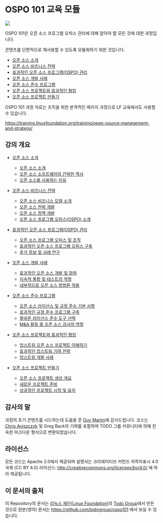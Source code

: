 # OSPO 101 교육 모듈

<img src="ospo101.svg">

OSPO 101은 오픈 소스 프로그램 오피스 관리에 대해 알아야 할 모든 것에 대한 과정입니다.

콘텐츠를 단편적으로 재사용할 수 있도록 모듈화하기 위한 것입니다.

* [오픈 소스 소개](module1/README.md)
* [오픈 소스 비즈니스 전략](module2/README.md)
* [효과적인 오픈 소스 프로그램(OSPO) 관리](module3/README.md)
* [오픈 소스 개발 사례](module4/README.md)
* [오픈 소스 준수 프로그램](module5/README.md)
* [오픈 소스 프로젝트와 효과적인 협업](module6/README.md)
* [오픈 소스 프로젝트 만들기](module7/README.md)

OSPO 101 과정 자료는 조직을 위한 본격적인 패키지 과정으로 LF 교육에서도 사용할 수 있습니다.

https://training.linuxfoundation.org/training/open-source-management-and-strategy/

## 강의 개요

* [오픈 소스 소개](module1/README.md)
  * [오픈 소스 소개](module1/README.md#섹션-오픈-소스-소개)
  * [오픈 소스 소프트웨어의 간략한 역사](module1/README.md#섹션-오픈-소스-소프트웨어의-짧은-역사)
  * [오픈 소스를 사용하는 이유](module1/README.md#섹션-오픈-소스를-사용하는-이유)

* [오픈 소스 비즈니스 전략](module2/README.md)
  * [오픈 소스 비즈니스 모델 소개](module2/README.md#섹션-오픈-소스-비즈니스-모델-소개)
  * [오픈 소스 전략 개발](module2/README.md#섹션-오픈-소스-전략-만들기)
  * [오픈 소스 정책 개발](module2/README.md#섹션-오픈-소스-정책-개발)
  * [오픈 소스 프로그램 오피스(OSPO) 소개](module2/README.md#섹션-오픈-소스-프로그램-오피스-소개)

* [효과적인 오픈 소스 프로그램(OSPO) 관리](module3/README.md)
  * [오픈 소스 프로그램 오피스 및 조직](module3/README.md#오픈-소스-프로그램-오피스ospo-및-조직)
  * [효과적인 오픈 소스 프로그램 오피스 구축](module3/README.md#효과적인-오픈-소스-프로그램-오피스-구축)
  * [추가 정보 및 사례 연구](module3/README.md#추가-정보-및-사례-연구)

* [오픈 소스 개발 사례](module4/README.md)
  * [효과적인 오픈 소스 개발 및 참여](module4/README.md#효과적인-오픈-소스-개발-및-참여)
  * [지속적 통합 및 테스트의 역할](module4/README.md#지속적인-통합-및-테스트의-역할)
  * [내부적으로 오픈 소스 방법론 적용](module4/README.md#내부적으로-오픈-소스-방법론-적용)

* [오픈 소스 준수 프로그램](module5/README.md)
  * [오픈 소스 라이선스 및 규정 준수 기본 사항](module5/README.md#오픈-소스-라이선스-및-규정-준수-기본-사항)
  * [효과적인 규정 준수 프로그램 구축](module5/README.md#섹션-효과적인-규정-준수-프로그램-구축)
  * [올바른 라이선스 준수 도구 선택](module5/README.md#섹션-올바른-라이선스-준수-도구-선택)
  * [M&A 활동 중 오픈 소스 감사의 역할](module5/README.md#섹션-ma-활동-중-오픈-소스-감사의-역할)

* [오픈 소스 프로젝트와 효과적인 협업](module6/README.md)
  * [업스트림 오픈 소스 프로젝트 이해하기](module6/README.md#업스트림-오픈-소스-프로젝트-이해)
  * [효과적인 업스트림 기여 전략](module6/README.md#섹션-효과적인-업스트림-기여-전략)
  * [업스트림 개발 사례](module6/README.md#섹션-업스트림-개발-관행)

* [오픈 소스 프로젝트 만들기](module7/README.md)
  * [오픈 소스 프로젝트 생성 개요](module7/README.md#오픈-소스-프로젝트-생성-개요)
  * [새로운 프로젝트 준비](module7/README.md#섹션-새로운-프로젝트-준비)
  * [성공적인 프로젝트 시작 및 유지](module7/README.md#섹션-성공적인-프로젝트-시작-및-유지)

## 감사의 말

과정의 초기 콘텐츠를 시드하는데 도움을 준 [Guy Martin](https://twitter.com/guyma)에 감사드립니다. 코스는 [Chris Aniszczyk](https://twitter.com/cra) 및 Greg Back의 기여를 포함하여 TODO 그룹 커뮤니티에 의해 친숙한 마크다운 형식으로 변환되었습니다.

## 라이선스

모든 코드는 Apache 2.0에서 제공되며 설명서는 크리에이티브 커먼즈 저작자표시 4.0 국제 (CC BY 4.0) 라이선스: http://creativecommons.org/licenses/by/4.0/ 에 따라 제공됩니다.

## 이 문서의 출처

이 Repository의 문서는 [리눅스 재단(Linux Foundation)](https://www.linuxfoundation.org/)의 [Todo Group](https://todogroup.org/)에서 만든 것으로 원본(영어) 문서는 https://github.com/todogroup/ospo101 에서 보실 수 있습니다.
